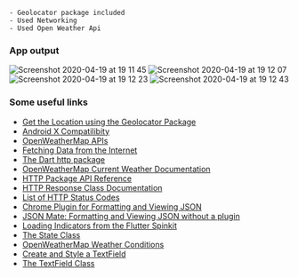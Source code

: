 ```
- Geolocator package included
- Used Networking 
- Used Open Weather Api
```

### App output
![Screenshot 2020-04-19 at 19 11 45](https://user-images.githubusercontent.com/26361028/79689365-f9acfb00-8271-11ea-8d80-3f9257db0706.png)
![Screenshot 2020-04-19 at 19 12 07](https://user-images.githubusercontent.com/26361028/79689368-ff0a4580-8271-11ea-9ec0-b3c8a889596a.png)
![Screenshot 2020-04-19 at 19 12 23](https://user-images.githubusercontent.com/26361028/79689372-00d40900-8272-11ea-8c3d-534f03d09124.png)
![Screenshot 2020-04-19 at 19 12 43](https://user-images.githubusercontent.com/26361028/79689373-02053600-8272-11ea-8c1c-f6a40d972a9a.png)



### Some useful links
* [Get the Location using the Geolocator Package](https://pub.dartlang.org/packages/geolocator)
* [Android X Compatilibity](https://flutter.dev/docs/development/packages-and-plugins/androidx-compatibility)
* [OpenWeatherMap APIs](https://openweathermap.org/api)
* [Fetching Data from the Internet](https://flutter.dev/docs/cookbook/networking/fetch-data)
* [The Dart http package](https://pub.dartlang.org/packages/http)
* [OpenWeatherMap Current Weather Documentation](https://openweathermap.org/current)
* [HTTP Package API Reference](https://pub.dartlang.org/documentation/http/latest/)
* [HTTP Response Class Documentation](https://pub.dartlang.org/documentation/http/latest/http/Response-class.html)
* [List of HTTP Status Codes](https://www.restapitutorial.com/httpstatuscodes.html)
* [Chrome Plugin for Formatting and Viewing JSON](https://chrome.google.com/webstore/detail/json-viewer-awesome/iemadiahhbebdklepanmkjenfdebfpfe?hl=en)
* [JSON Mate: Formatting and Viewing JSON without a plugin](http://jsonmate.com/)
* [Loading Indicators from the Flutter Spinkit](https://pub.dartlang.org/packages/flutter_spinkit)
* [The State Class](https://docs.flutter.io/flutter/widgets/State-class.html)
* [OpenWeatherMap Weather Conditions](https://openweathermap.org/weather-conditions)
* [Create and Style a TextField](https://flutter.dev/docs/cookbook/forms/text-input)
* [The TextField Class](https://docs.flutter.io/flutter/material/TextField-class.html)
